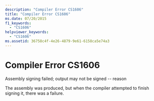 ```yaml
---
description: "Compiler Error CS1606"
title: "Compiler Error CS1606"
ms.date: 07/20/2015
f1_keywords: 
  - "CS1606"
helpviewer_keywords: 
  - "CS1606"
ms.assetid: 36758c4f-4e26-4879-9e61-6158ca5e74a3
---
```

# Compiler Error CS1606
Assembly signing failed; output may not be signed -- reason  
  
 The assembly was produced, but when the compiler attempted to finish signing it, there was a failure.

